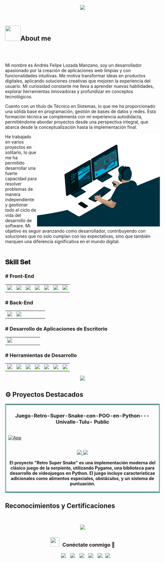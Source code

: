 <p align="center">
  <a href="https://github.com/tu-usuario"><img src="https://readme-typing-svg.herokuapp.com/?lines=¡Hola%20a%20todos!;¡Bienvenido%20a%20mi%20perfil!;Desarrollador%20Web%20Front-End;Apasionado%20por%20diseños;%20limpios%20e%20intuitivos;10%Siempre%20aprendiendo%20nuevas%20tecnologías&font=Pacifico&center=true&width=650&height=120&color=58a6ff&vCenter=true&size=45%22"></a>
</p>


<br><br>
<img align="left" src = "https://user-images.githubusercontent.com/63050133/156777293-72a6e681-2582-4a9d-ad92-09d1181d47c7.gif" width = 50px height=50px>


<h2 align="left" font-weight="bold">About me</h2>  
<br><br>

Mi nombre es Andrés Felipe Lozada Manzano, soy un desarrollador apasionado por la creación de aplicaciones web limpias y con funcionalidades intuitivas. Me motiva transformar ideas en productos digitales, aplicando soluciones creativas que mejoren la experiencia del usuario. Mi curiosidad constante me lleva a aprender nuevas habilidades, explorar herramientas innovadoras y profundizar en conceptos tecnológicos.

Cuento con un título de Técnico en Sistemas, lo que me ha proporcionado una sólida base en programación, gestión de bases de datos y redes. Esta formación técnica se complementa con mi experiencia autodidacta, permitiéndome abordar proyectos desde una perspectiva integral, que abarca desde la conceptualización hasta la implementación final.

<img align="right" alt="Coding" width="400" src="https://github.com/supravatm/supravatm/blob/main/src/code.gif">
He trabajado en varios proyectos en solitario, lo que me ha permitido desarrollar una fuerte capacidad para resolver problemas de manera independiente y gestionar todo el ciclo de vida del desarrollo de software. Mi objetivo es seguir avanzando como desarrollador, contribuyendo con soluciones que no solo cumplan con las expectativas, sino que también marquen una diferencia significativa en el mundo digital.
<br>

<br>
<h2 font-weight="bold">𝐒𝐤𝐢𝐥𝐥 𝐒𝐞𝐭</h2>
<h3># Front-End</h3>
<table>
  <tr>
      <td><img src="https://skillicons.dev/icons?i=html" width="50"></td>
      <td><img src="https://skillicons.dev/icons?i=css" width="50"></td>
      <td><img src="https://skillicons.dev/icons?i=js" width="50"></td>
      <td><img src="https://skillicons.dev/icons?i=bootstrap" width="50"></td>
      <td><img src="https://skillicons.dev/icons?i=sass" width="50"></td>
      <td><img src="https://skillicons.dev/icons?i=angular" width="50"></td>
      <td><img src="https://skillicons.dev/icons?i=jquery" width="50"></td>
  </tr>

</table>
<h3># Back-End</h3>
<table>
  <tr>
      <td><img src="https://skillicons.dev/icons?i=py" width="50"></td>
      <td><img src="https://skillicons.dev/icons?i=cpp" width="50"></td>
      <td></td>
      <td></td>
      <td></td>
      <td></td>
      <td></td>
  </tr>

</table>
<h3># Desarrollo de Aplicaciones de Escritorio</h3>
<table>
  <tr>
     <td><img src="https://skillicons.dev/icons?i=qt" width="50"></td>
     <td></td>
     <td></td>
     <td></td>
     <td></td>
     <td></td>
     <td></td>
  </tr>

</table>  
<h3># Herramientas de Desarrollo</h3>
<table>
  <tr>
      <td><img src="https://skillicons.dev/icons?i=git" width="50"></td>
      <td><img src="https://skillicons.dev/icons?i=vscode" width="50"></td>
      <td><img src="https://skillicons.dev/icons?i=anaconda" width="50"></td>
      <td><img src="https://skillicons.dev/icons?i=sketchup" width="50"></td>
      <td><img src="https://skillicons.dev/icons?i=figma" width="50"></td>
      <td><img src="https://skillicons.dev/icons?i=xd" width="50"></td>
      <td><img src="https://logos-world.net/wp-content/uploads/2021/02/Trello-Emblem.png" width="50"></td>
      
  </tr>

</table>

<p  align="center">
<img src="https://user-images.githubusercontent.com/73097560/115834477-dbab4500-a447-11eb-908a-139a6edaec5c.gif">             
<br>
<h2>⚙️ Proyectos Destacados</h2>

<table bordercolor="#66b2b2">
  
  <tr>
    <td width="50%" valign="top">
      <h3 align="center">Juego-Retro-Super-Snake-con-POO-en-Python---Univalle-Tulu-
Public</h3>
        <br />
        <a target="_blank" href="#">
            <img src="https://drive.google.com/file/d/1WvZNjub2bdQJBD62oa1Gnf0Dlr8dGdep/view?usp=sharing" width="100%" height="500" alt="App"/>
        </a>
        <br />
        <p align="center">
          <br>
  <a href="https://github.com/lozadandres/Juego-Retro-Super-Snake-con-POO-en-Python---Univalle-Tulu-" target="_blank">
    <img src="https://img.shields.io/badge/GitHub-100000?style=for-the-badge&logo=github&logoColor=white"/>
  </a>  
  <a href="https://youtu.be/J3YhwaTR3kg" target="_blank">
    <img src="https://img.shields.io/badge/YouTube-FF0000?style=for-the-badge&logo=youtube&logoColor=white"/>
  </a>
      </p>
	<p  align="center"><strong>El proyecto "Retro Super Snake" es una implementación moderna del clásico juego de la serpiente, utilizando Pygame, una biblioteca para desarrollo de videojuegos en Python. El juego incluye características adicionales como alimentos especiales, obstáculos, y un sistema de puntuación.</p>
    </td>
    
  </tr>
  
</table>

<h2>Reconocimientos y Certificaciones</h2>
<br/>
<p  align="center">
<img src="https://user-images.githubusercontent.com/73097560/115834477-dbab4500-a447-11eb-908a-139a6edaec5c.gif">             
<br>

<h3 align="center" > <img src="https://media.giphy.com/media/iY8CRBdQXODJSCERIr/giphy.gif" width="30" height="30" style="margin-right: 10px;">Conéctate conmigo 🤝 </h3>

<p align="center">

 <div align="center"  class="icons-social" style="margin-left: 10px;">
	<a style="margin-left: 10px;"  target="_blank" href="">
		<img src="https://img.shields.io/badge/GitHub-100000?style=for-the-badge&logo=github&logoColor=white"></a>
        <a style="margin-left: 10px;" target="_blank" href="">
		<img src="https://img.shields.io/badge/Gmail-D14836?style=for-the-badge&logo=gmail&logoColor=white"></a>
        <a style="margin-left: 10px;" target="_blank" href="">
		<img src="https://img.shields.io/badge/LinkedIn-0077B5?style=for-the-badge&logo=linkedin&logoColor=white"></a>
	<a style="margin-left: 10px;" target="_blank" href="">
		<img src="https://img.shields.io/badge/Discord-7289DA?style=for-the-badge&logo=discord&logoColor=white"></a>
	<a style="margin-left: 10px;" target="_blank" href="">
		<img src="https://img.shields.io/badge/YouTube-FF0000?style=for-the-badge&logo=youtube&logoColor=white"></a>
	<a style="margin-left: 5px;" target="_blank" href="">
		<img src="https://img.shields.io/badge/Twitter-1DA1F2?style=for-the-badge&logo=twitter&logoColor=white"></a>
 </div>

</p>
